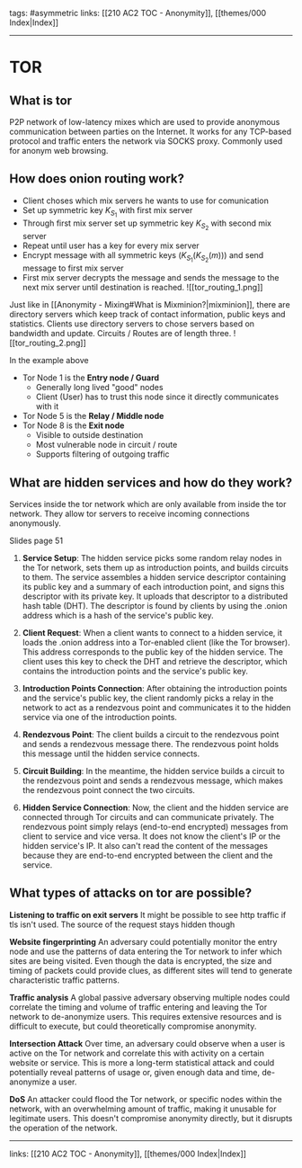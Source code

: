 tags: #asymmetric 
links:  [[210 AC2 TOC - Anonymity]], [[themes/000 Index|Index]]

---
# TOR

## What is tor

P2P network of low-latency mixes which are used to provide anonymous communication between parties on the Internet. It works for any TCP-based protocol and traffic enters the network via SOCKS proxy. Commonly used for anonym web browsing.


## How does onion routing work?

- Client choses which mix servers he wants to use for comunication
- Set up symmetric key $K_{S_1}$ with first mix server
- Through first mix server set up symmetric key $K_{S_2}$ with second mix server
- Repeat until user has a key for every mix server
- Encrypt message with all symmetric keys $(K_{S_1}(K_{S_2}(m)))$ and send message to first mix server
- First mix server decrypts the message and sends the message to the next mix server until destination is reached.
![[tor_routing_1.png]]

Just like in [[Anonymity - Mixing#What is Mixminion?|mixminion]], there are directory servers which keep track of contact information, public keys and statistics. Clients use directory servers to chose servers based on bandwidth and update. Circuits / Routes are of length three. 
![[tor_routing_2.png]]

In the example above
- Tor Node 1 is the **Entry node / Guard**
	- Generally long lived "good" nodes
	- Client (User) has to trust this node since it directly communicates with it
- Tor Node 5 is the **Relay / Middle node**
- Tor Node 8 is the **Exit node**
	- Visible to outside destination
	- Most vulnerable node in circuit / route
	- Supports filtering of outgoing traffic


## What are hidden services and how do they work?

Services inside the tor network which are only available from inside the tor network. They allow tor servers to receive incoming connections anonymously.

Slides page 51

1. **Service Setup**: The hidden service picks some random relay nodes in the Tor network, sets them up as introduction points, and builds circuits to them. The service assembles a hidden service descriptor containing its public key and a summary of each introduction point, and signs this descriptor with its private key. It uploads that descriptor to a distributed hash table (DHT). The descriptor is found by clients by using the .onion address which is a hash of the service's public key.

2. **Client Request**: When a client wants to connect to a hidden service, it loads the .onion address into a Tor-enabled client (like the Tor browser). This address corresponds to the public key of the hidden service. The client uses this key to check the DHT and retrieve the descriptor, which contains the introduction points and the service's public key.

3. **Introduction Points Connection**: After obtaining the introduction points and the service's public key, the client randomly picks a relay in the network to act as a rendezvous point and communicates it to the hidden service via one of the introduction points.

4. **Rendezvous Point**: The client builds a circuit to the rendezvous point and sends a rendezvous message there. The rendezvous point holds this message until the hidden service connects.

5. **Circuit Building**: In the meantime, the hidden service builds a circuit to the rendezvous point and sends a rendezvous message, which makes the rendezvous point connect the two circuits.

6. **Hidden Service Connection**: Now, the client and the hidden service are connected through Tor circuits and can communicate privately. The rendezvous point simply relays (end-to-end encrypted) messages from client to service and vice versa. It does not know the client's IP or the hidden service's IP. It also can't read the content of the messages because they are end-to-end encrypted between the client and the service.


## What types of attacks on tor are possible?
**Listening to traffic on exit servers**
It might be possible to see http traffic if tls isn't used. The source of the request stays hidden though

**Website fingerprinting**
An adversary could potentially monitor the entry node and use the patterns of data entering the Tor network to infer which sites are being visited. Even though the data is encrypted, the size and timing of packets could provide clues, as different sites will tend to generate characteristic traffic patterns.

**Traffic analysis**
A global passive adversary observing multiple nodes could correlate the timing and volume of traffic entering and leaving the Tor network to de-anonymize users. This requires extensive resources and is difficult to execute, but could theoretically compromise anonymity.

**Intersection Attack**
Over time, an adversary could observe when a user is active on the Tor network and correlate this with activity on a certain website or service. This is more a long-term statistical attack and could potentially reveal patterns of usage or, given enough data and time, de-anonymize a user.

**DoS**
An attacker could flood the Tor network, or specific nodes within the network, with an overwhelming amount of traffic, making it unusable for legitimate users. This doesn't compromise anonymity directly, but it disrupts the operation of the network.

---
links:  [[210 AC2 TOC - Anonymity]], [[themes/000 Index|Index]]